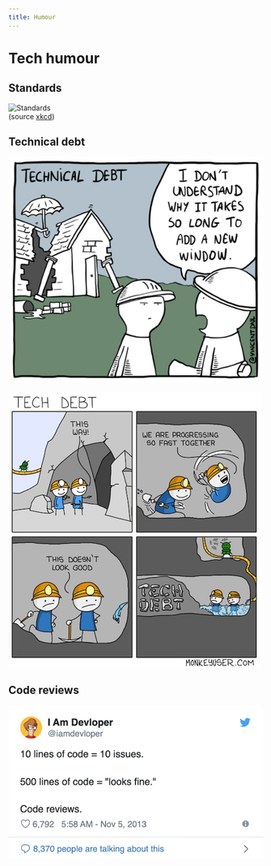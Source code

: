 ```yaml
---
title: Humour
---
```


# Tech humour

## Standards

![Standards](https://imgs.xkcd.com/comics/standards.png)<br/>(source [xkcd](https://xkcd.com/927))

## Technical debt

![Tech debt window](../images/humour/technical-debt-window.png)

![Tech debt dig](../images/humour/technical-debt-dig.png)

## Code reviews

![Code reviews](../images/humour/pull-request-loc-meme.png)
